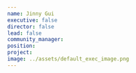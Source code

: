```yaml
---
name: Jinny Gui
executive: false
director: false
lead: false
community_manager: 
position:  
project:  
image: ../assets/default_exec_image.png
---
```

